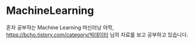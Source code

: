 # MachineLearning
혼자 공부하는 Machine Learning
머신러닝 야학, https://bcho.tistory.com/category/빅데이타 님의 자료를 보고 공부하고 있습니다.
